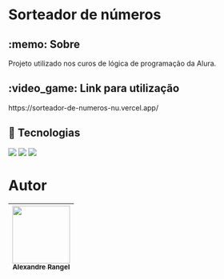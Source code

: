 <h1>Sorteador de números</h1>

<h2> :memo: Sobre</h2>
<p>Projeto utilizado nos curos de lógica de programação da Alura.</p>

<h2> :video_game: Link para utilização</h2>
<p>https://sorteador-de-numeros-nu.vercel.app/</p>

## :rocket: Tecnologias
<div>
 <img src="https://img.shields.io/badge/HTML-239120?style=for-the-badge&logo=html5&logoColor=white">
 <img src="https://img.shields.io/badge/CSS-239120?style=for-the-badge&logo=css3&logoColor=white">
 <img src="https://img.shields.io/badge/JavaScript-F7DF1E?style=for-the-badge&logo=javascript&logoColor=black">
</div>

# Autor

| [<img loading="lazy" src="https://avatars.githubusercontent.com/u/161789533?v=4" width=115><br><sub>Alexandre Rangel</sub>](https://github.com/aleerangel) |
| :---: | 
